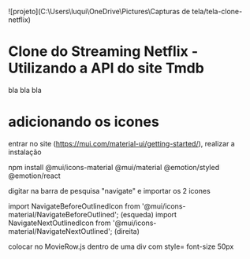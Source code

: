 ![projeto](C:\Users\luqui\OneDrive\Pictures\Capturas de tela/tela-clone-netflix)

# Clone do Streaming Netflix - Utilizando a API do site Tmdb
bla bla bla

# adicionando os icones 
entrar no site (https://mui.com/material-ui/getting-started/), realizar a instalação

npm install @mui/icons-material @mui/material @emotion/styled @emotion/react

digitar na barra de pesquisa "navigate" e importar os 2 icones 

import NavigateBeforeOutlinedIcon from '@mui/icons-material/NavigateBeforeOutlined'; (esqueda)
import NavigateNextOutlinedIcon from '@mui/icons-material/NavigateNextOutlined'; (direita)

colocar no MovieRow.js dentro de uma div com style= font-size 50px